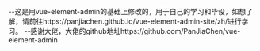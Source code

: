 --这是用vue-element-admin的基础上修改的，用于自己的学习和毕设，如想了解，请前往https://panjiachen.github.io/vue-element-admin-site/zh/进行学习。
--感谢大佬，大佬的github地址https://github.com/PanJiaChen/vue-element-admin